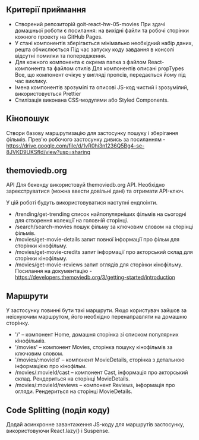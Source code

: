 ## Критерії приймання

- Створений репозиторій goit-react-hw-05-movies При здачі домашньої роботи є
  посилання: на вихідні файли та робочі сторінки кожного проекту на GitHub
  Pages.
- У стані компонентів зберігається мінімально необхідний набір даних, решта
  обчислюється Під час запуску коду завдання в консолі відсутні помилки та
  попередження.
- Для кожного компонента є окрема папка з файлом React-компонента та файлом
  стилів Для компонентів описані propTypes Все, що компонент очікує у вигляді
  пропсів, передається йому під час виклику.
- Імена компонентів зрозумілі та описові JS-код чистий і зрозумілий,
  використовується Prettier
- Стилізація виконана CSS-модулями або Styled Components.

## Кінопошук

Створи базову маршрутизацію для застосунку пошуку і зберігання фільмів. Прев'ю
робочого застосунку дивись за посиланням -
https://drive.google.com/file/d/1vR0hi3n1236Q5Bg4-se-8JVKD9UKSfId/view?usp=sharing

## themoviedb.org

API Для бекенду використовуй themoviedb.org API. Необхідно зареєструватися
(можна ввести довільні дані) та отримати API-ключ.

У цій роботі будуть використовуватися наступні ендпоінти.

- /trending/get-trending список найпопулярніших фільмів на сьогодні для
  створення колекції на головній сторінці.
- /search/search-movies пошук фільму за ключовим словом на сторінці фільмів.
- /movies/get-movie-details запит повної інформації про фільм для сторінки
  кінофільму.
- /movies/get-movie-credits запит інформації про акторський склад для сторінки
  кінофільму.
- /movies/get-movie-reviews запит оглядів для сторінки кінофільму. Посилання на
  документацію -
  https://developers.themoviedb.org/3/getting-started/introduction

## Маршрути

У застосунку повинні бути такі маршрути. Якщо користувач зайшов за неіснуючим
маршрутом, його необхідно перенаправляти на домашню сторінку.

- '/' – компонент Home, домашня сторінка зі списком популярних кінофільмів.
- '/movies' – компонент Movies, сторінка пошуку кінофільмів за ключовим словом.
- '/movies/:movieId' – компонент MovieDetails, сторінка з детальною інформацією
  про кінофільм.
- /movies/:movieId/cast – компонент Cast, інформація про акторський склад.
  Рендериться на сторінці MovieDetails.
- /movies/:movieId/reviews – компонент Reviews, інформація про огляди.
  Рендериться на сторінці MovieDetails.

## Code Splitting (поділ коду)

Додай асинхронне завантаження JS-коду для маршрутів застосунку, використовуючи
React.lazy() і Suspense.
